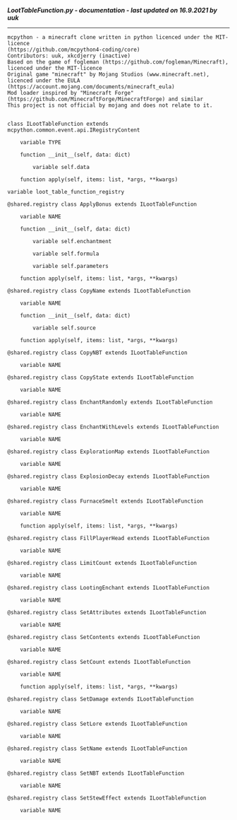 ***LootTableFunction.py - documentation - last updated on 16.9.2021 by uuk***
___

    mcpython - a minecraft clone written in python licenced under the MIT-licence 
    (https://github.com/mcpython4-coding/core)
    Contributors: uuk, xkcdjerry (inactive)
    Based on the game of fogleman (https://github.com/fogleman/Minecraft), licenced under the MIT-licence
    Original game "minecraft" by Mojang Studios (www.minecraft.net), licenced under the EULA
    (https://account.mojang.com/documents/minecraft_eula)
    Mod loader inspired by "Minecraft Forge" (https://github.com/MinecraftForge/MinecraftForge) and similar
    This project is not official by mojang and does not relate to it.


    class ILootTableFunction extends mcpython.common.event.api.IRegistryContent

        variable TYPE

        function __init__(self, data: dict)

            variable self.data

        function apply(self, items: list, *args, **kwargs)

    variable loot_table_function_registry

    @shared.registry class ApplyBonus extends ILootTableFunction

        variable NAME

        function __init__(self, data: dict)

            variable self.enchantment

            variable self.formula

            variable self.parameters

        function apply(self, items: list, *args, **kwargs)

    @shared.registry class CopyName extends ILootTableFunction

        variable NAME

        function __init__(self, data: dict)

            variable self.source

        function apply(self, items: list, *args, **kwargs)

    @shared.registry class CopyNBT extends ILootTableFunction

        variable NAME

    @shared.registry class CopyState extends ILootTableFunction

        variable NAME

    @shared.registry class EnchantRandomly extends ILootTableFunction

        variable NAME

    @shared.registry class EnchantWithLevels extends ILootTableFunction

        variable NAME

    @shared.registry class ExplorationMap extends ILootTableFunction

        variable NAME

    @shared.registry class ExplosionDecay extends ILootTableFunction

        variable NAME

    @shared.registry class FurnaceSmelt extends ILootTableFunction

        variable NAME

        function apply(self, items: list, *args, **kwargs)

    @shared.registry class FillPlayerHead extends ILootTableFunction

        variable NAME

    @shared.registry class LimitCount extends ILootTableFunction

        variable NAME

    @shared.registry class LootingEnchant extends ILootTableFunction

        variable NAME

    @shared.registry class SetAttributes extends ILootTableFunction

        variable NAME

    @shared.registry class SetContents extends ILootTableFunction

        variable NAME

    @shared.registry class SetCount extends ILootTableFunction

        variable NAME

        function apply(self, items: list, *args, **kwargs)

    @shared.registry class SetDamage extends ILootTableFunction

        variable NAME

    @shared.registry class SetLore extends ILootTableFunction

        variable NAME

    @shared.registry class SetName extends ILootTableFunction

        variable NAME

    @shared.registry class SetNBT extends ILootTableFunction

        variable NAME

    @shared.registry class SetStewEffect extends ILootTableFunction

        variable NAME